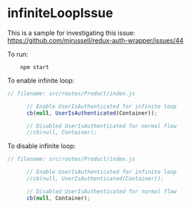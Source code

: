 # infiniteLoopIssue

This is a sample for investigating this issue: https://github.com/mjrussell/redux-auth-wrapper/issues/44

To run:
```shell
    npm start
```

To enable infinite loop:

```javascript
// filename: src/routes/Product/index.js

      // Enable UserIsAuthenticated for infinite loop
      cb(null, UserIsAuthenticated(Container));

      // Disabled UserIsAuthenticated for normal flow
      //cb(null, Container);

```

To disable infinite loop:
```javascript
// filename: src/routes/Product/index.js

      // Enable UserIsAuthenticated for infinite loop
      //cb(null, UserIsAuthenticated(Container));

      // Disabled UserIsAuthenticated for normal flow
      cb(null, Container);

```